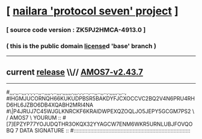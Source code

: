 
# [ [nailara 'protocol seven' project](http://nailara.network/) ]

### [ source code version : ZK5PJ2HMCA-4913.0 ]

### ( this is the public domain [license](../license)d 'base' branch )
---
## current [release](https://github.com/nailara-technologies/protocol-7/releases) \\\\// [AMOS7-v2.43.7](https://github.com/nailara-technologies/protocol-7/releases/tag/AMOS7-v2.43.7)
---

#,,,.,,..,,,.,.,.,..,,..,,,,.,..,,,.,,,,,,.,,,.,.,...,...,,..,,..,.,,,,,.,,..,
#IHGMJUCORNQH66KUKUDPBSR5BAKDYFJCXOCCVC2BQ2V4N6PRU4RHD6HL6JZBO6DB4XQABH2MRI4NA
#\\\|P4JRUJ7C45WJGLKNRCKF6KRAIDWPEXQZOQLJO5JEPY5GCGM7PS2 \ / AMOS7 \ YOURUM ::
#\[7]EPZYP77YOJUDQTHR3OKQX32YYAGCW7ENM6WKR5URNLUBJFOVQOBQ 7  DATA SIGNATURE ::
#:::::::::::::::::::::::::::::::::::::::::::::::::::::::::::::::::::::::::::::
